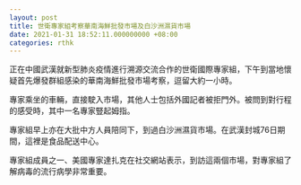 ```yaml
---
layout: post
title: 世衛專家組考察華南海鮮批發市場及白沙洲濕貨市場
date: 2021-01-31 18:52:11.000000000 +08:00
categories: rthk
---
```


正在中國武漢就新型肺炎疫情進行溯源交流合作的世衛國際專家組，下午到當地懷疑首先爆發群組感染的華南海鮮批發市場考察，逗留大約一小時。

專家乘坐的車輛，直接駛入市場，其他人士包括外國記者被拒門外。被問到對行程的感受時，其中一名專家豎起姆指。

專家組早上亦在大批中方人員陪同下，到過白沙洲濕貨市場。在武漢封城76日期間，這裡是食品配送中心。

專家組成員之一、美國專家達扎克在社交網站表示，到訪這兩個市場，對專家組了解病毒的流行病學非常重要。
